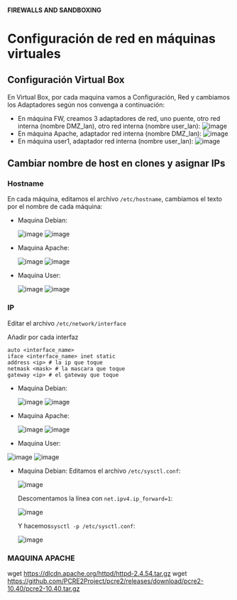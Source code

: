 #### FIREWALLS AND SANDBOXING

# Configuración de red en máquinas virtuales

## Configuración Virtual Box
En Virtual Box, por cada maquina vamos a Configuración, Red y cambiamos los Adaptadores según nos convenga a continuación:
* En máquina FW, creamos 3 adaptadores de red, uno puente, otro red interna (nombre DMZ_lan), otro red interna (nombre user_lan):
  ![image](https://user-images.githubusercontent.com/83337658/204324389-03a87065-d927-4349-b16e-c081dc437d07.png)
* En máquina Apache, adaptador red interna (nombre DMZ_lan):
  ![image](https://user-images.githubusercontent.com/83337658/204324673-b0966e6e-3c68-45da-b0aa-3e2d04e3a485.png)
* En máquina user1, adaptador red interna (nombre user_lan):
  ![image](https://user-images.githubusercontent.com/83337658/204324973-34c81f48-92d6-42c5-8764-0ad257c9ee01.png)

## Cambiar nombre de host en clones y asignar IPs
### Hostname
En cada máquina, editamos el archivo ```/etc/hostname```, cambiamos el texto por el nombre de cada máquina:
  - Maquina Debian:
  
    ![image](https://user-images.githubusercontent.com/83337658/204322522-bf5a05d0-dd12-4ffc-84a4-4c31111f3c73.png)
    ![image](https://user-images.githubusercontent.com/83337658/204323275-c535b69b-63f8-48ce-918a-b81cb6bd3de8.png)
  
  - Maquina Apache:
  
    ![image](https://user-images.githubusercontent.com/83337658/204325776-c9f4596d-5e7c-42f1-8e1a-ea82d6155da1.png)
    ![image](https://user-images.githubusercontent.com/83337658/204327470-eb1b6cb1-c106-463e-9688-ee295c8e4c75.png)
  
  - Maquina User:
  
    ![image](https://user-images.githubusercontent.com/83337658/204326624-deca14b9-3e7b-4a5f-978a-24fed5664f25.png)
    ![image](https://user-images.githubusercontent.com/83337658/204327033-015175a8-2978-47c2-8b8b-53bf6322b0b4.png)
  
  
### IP
Editar el archivo ```/etc/network/interface```

Añadir por cada interfaz
```
auto <interface_name>
iface <interface_name> inet static
address <ip> # la ip que toque
netmask <mask> # la mascara que toque
gateway <ip> # el gateway que toque
```
  - Maquina Debian:
  
    ![image](https://user-images.githubusercontent.com/83337658/204330579-2d66b919-cc4a-410f-9b0e-4a553968fd4d.png)
    ![image](https://user-images.githubusercontent.com/83337658/205100894-cd98dd80-b116-421c-a516-dbffc7c0f09c.png)
  
  - Maquina Apache:
  
    ![image](https://user-images.githubusercontent.com/83337658/204339561-b4057913-b080-4e58-a554-9323d82c2e86.png)
    ![image](https://user-images.githubusercontent.com/83337658/205102285-af930448-567f-4431-a677-0374639d161f.png)
  
  - Maquina User:
  
   ![image](https://user-images.githubusercontent.com/83337658/204340927-ed438a68-4407-4d18-b49d-77780a9b6f22.png)
   ![image](https://user-images.githubusercontent.com/83337658/205103354-fb2322fe-d6fb-4e54-a63e-c7bddba1a884.png)


- Maquina Debian:
  Editamos el archivo ```/etc/sysctl.conf```:
  
   ![image](https://user-images.githubusercontent.com/83337658/205665313-7bab07f6-bd81-42fc-97f6-a58dc5c064d7.png)
  
  Descomentamos la línea con ```net.ipv4.ip_forward=1```:
  
   ![image](https://user-images.githubusercontent.com/83337658/205664728-8acf331f-a8e7-46ae-b4ba-e28c059e87c2.png)
  
  Y hacemos```sysctl -p /etc/sysctl.conf```:
  
    ![image](https://user-images.githubusercontent.com/83337658/205665949-f26aec4f-96d3-4e22-9be3-1a7102fc041c.png)

### MAQUINA APACHE
wget https://dlcdn.apache.org/httpd/httpd-2.4.54.tar.gz
wget https://github.com/PCRE2Project/pcre2/releases/download/pcre2-10.40/pcre2-10.40.tar.gz

